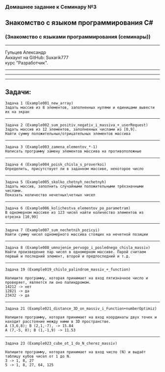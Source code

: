 ### Домашнее задание к Семинару №3
## Знакомство с языком программирования С#
### (Знакомство с языками программирования (семинары))
---
Гульцев Александр  
Аккаунт на GitHub: Suxarik777  
курс "Разработчик".

---
---
---
## Задачи:

    Задача 1 (Example001_new_array)
    Задать массив из 8 элементов, заполненных нулями и единицами вывести их на экран
---
    Задача 2 (Example002_sum_positiv_negativ_i_massiva_+_userRequest)
    Задать массив из 12 элементов, заполненных числами из [0,9]. 
    Найти сумму положительных/отрицательных элементов массива
---
    Задача 3 (Example003_zamena_elementov_*-1)
    Написать программу замену элементов массива на противоположные
---
    Задача 4 (Example004_poisk_chisla_s_proverkoi)
    Определить, присутствует ли в заданном массиве, некоторое число
---
    Задача 5 (Example005_skolko_chetnyh_nechetnyh)
    Задать массив, заполнить случайными положительными трёхзначными числами. 
    Показать количество нечетных\четных чисел
---
    Задача 6 (Example006_kolichestva_elementov_po_parametram)
    В одномерном массиве из 123 чисел найти количество элементов из отрезка [10,99]
---
    Задача 7 (Example007_sum_nechetnih_pozicyi)
    Найти сумму чисел одномерного массива стоящих на нечетной позиции
---
    Задача 8 (Example008_umnojenie_pervogo_i_poslednego_chisla_massiv)
    Найти произведение пар чисел в одномерном массиве. Парой считаем первый и последний элемент, второй и предпоследний и т.д.
---
    Задача 19 (Example019_chislo_palindrom_massiv_+_function) 

    Напишите программу, которая принимает на вход пятизначное число и проверяет, является ли оно палиндромом.
    14212 -> нет
    12821 -> да
    23432 -> да
---
    Задача 21 (Example021_distance_3D_on_massiv_i_Function+numberOptimiz) 

    Напишите программу, которая принимает на вход координаты двух точек и находит расстояние между ними в 3D пространстве.
    A (3,6,8); B (2,1,-7), -> 15.84
    A (7,-5, 0); B (1,-1,9) -> 11.53
---
    Задача 23 (Example023_cube_ot_1_do_N_cherez_massiv) 

    Напишите программу, которая принимает на вход число (N) и выдаёт таблицу кубов чисел от 1 до N.
    3 -> 1, 8, 27
    5 -> 1, 8, 27, 64, 125